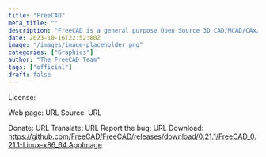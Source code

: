 ```yaml
---
title: "FreeCAD"
meta_title: ""
description: "FreeCAD is a general purpose Open Source 3D CAD/MCAD/CAx/CAE/PLM modeler"
date: 2023-10-16T22:52:00Z
image: "/images/image-placeholder.png"
categories: ["Graphics"]
author: "The FreeCAD Team"
tags: ["official"]
draft: false
---
```



License:

Web page: URL
Source: URL

Donate: URL
Translate: URL
Report the bug: URL
Download: https://github.com/FreeCAD/FreeCAD/releases/download/0.21.1/FreeCAD_0.21.1-Linux-x86_64.AppImage
